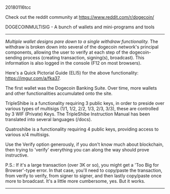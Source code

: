 20180116tcc

Check out the reddit community at https://www.reddit.com/r/dogecoin/

DOGECOINMULTISIG -  A bunch of wallets and mini-programs and tools

***********************************************************************************************************

*Multiple wallet designs pare down to a single withdraw functionality.* The withdraw is broken down into several of the dogecoin network's principal components, allowing the user to verify at each step of the dogecoin-sending process (creating transaction, signing(s), broadcast). This information is also logged in the console (F12 on most browsers).

Here's a Quick Pictorial Guide (ELI5) for the above functionality: https://imgur.com/a/fka37.

The first wallet was the Dogecoin Banking Suite. Over time, more wallets and other functionalities accumulated onto the site. 

TripleShibe is a functionality requiring 3 public keys, in order to preside over various types of multisigs (1/1, 1/2, 2/2, 1/3, 2/3, 3/3), these are controlled by 3 WIF (Private) Keys. The TripleShibe Instruction Manual has been translated into several languages (/docs).

Quatroshibe is a functionality requiring 4 public keys, providing access to various x/4 multisigs.

Use the Verify option generously, if you don't know much about blockchain, then trying to 'verify' everything you can along the way should prove instructive.

P.S.: If it's a large transaction (over 3K or so), you might get a 'Too Big for Browser'-type error. In that case, you'll need to copy/paste the transaction, from verify to verify, from signer to signer, and then lastly copy/paste once more to broadcast. It's a little more cumbersome, yes. But it works. 


**********************************************************************************************************




